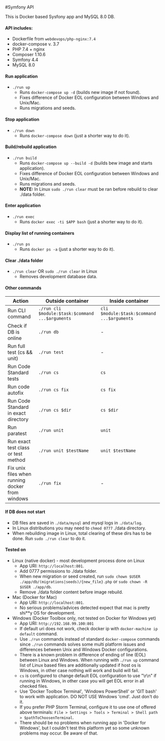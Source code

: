 #Symfony API

This is Docker based Sysfony app and MySQL 8.0 DB.

#### API includes:

- Dockerfile from `webdevops/php-nginx:7.4`
- docker-compose v. 3.7
- PHP 7.4 + nginx
- Composer 1.10.6
- Symfony 4.4
- MySQL 8.0

#### Run application

- `./run up`
  - Runs `docker-compose up -d` (builds new image if not found).
  - Fixes difference of Docker EOL configuration between Windows and Unix/Mac.
  - Runs migrations and seeds.

#### Stop application

- `./run down`
  - Runs `docker-compose down` (just a shorter way to do it).

#### Build/rebuild application

- `./run build`
  - Runs `docker-compose up --build -d` (builds bew image and starts application).
  - Fixes difference of Docker EOL configuration between Windows and Unix/Mac.
  - Runs migrations and seeds.
  - **NOTE:** In Linux `sudo ./run clear` must be ran before rebuild to clear ./data folder.

#### Enter application

- `./run exec`
  - Runs `docker exec -ti $APP bash` (just a shorter way to do it).

#### Display list of running containers

- `./run ps`
  - Runs `docker ps -a` (just a shorter way to do it).

#### Clear ./data folder

- `./run clear` OR `sudo ./run clear` in Linux
  - Removes development database data.

#### Other commands

| Action | Outside container | Inside container |
| --- | --- | --- |
| Run CLI command | `./run cli $module:$task:$command ...$arguments` | `cli $module:$task:$command ...$arguments` |
| Check if DB is online | `./run db` | - |
| Run full test (cs && unit) | `./run test` | - |
| Run Code Standard tests | `./run cs` | `cs` |
| Run code autofix | `./run cs fix` | `cs fix` |
| Run Code Standard in exact directory | `./run cs $dir` | `cs $dir` |
| Run paratest | `./run unit` | `unit` |
| Run exact test class or test method | `./run unit $testName` | `unit $testName` |
| Fix unix files when running docker from windows | `./run fix` | - |

#### If DB does not start

- DB files are saved in `./data/mysql` and mysql logs in `./data/log`.
- In Linux distributions you may need to `chmod 0777` ./data directory.
- When rebuilding image in Linux, total clearing of these dirs has to be done. Run `sudo ./run clear` to do it.

#### Tested on

- Linux (native docker) - most development process done on Linux
  - App URI: `http://localhost:801`.
  - Add 0777 permissions to ./data folder.
  - When new migration or seed created, run `sudo chown $USER ./app/db/(migrations|seeds)/{new_file}.php` or `sudo chown -R $USER ./app/db`.
  - Remove ./data folder content before image rebuild.
- Mac (Docker for Mac)
  - App URI: `http://localhost:801`.
  - No serious problems/advices detected expect that mac is pretty shi**y OS for development.
- Windows (Docker Toolbox only, not tested on Docker for Windows yet)
  - App URI: `http://192.168.99.100:801`
  - If default uri does not work, check docker ip with `docker-machine ip default` command.
  - Use `./run` commands instead of standard `docker-compose` commands since `./run` commands solves some multi platform issues and differences between Unix and Windows Docker configurations.
  - There is a known problem in difference of ending of line (EOL) between Linux and Windows. When running with `./run up` command list of Linux based files are additionally updated if host os is Windows, in other case nothing will work and build will fail.
  - `cs` is configured to change default EOL configuration to use "\r\n" if running in Windows, in other case you will get EOL error in all checked files.
  - Use 'Docker Toolbox Terminal', 'Windows PowerShell' or 'GIT bash' to work with application. DO NOT USE Windows 'cmd'. Just don't do it.
  - If you prefer PHP Storm Terminal, configure it to use one of offered above terminals: `File > Settings > Tools > Terminal > Shell path > $pathToChoosenTerminal`.
  - There should be no problems when running app in 'Docker for Windows', but I couldn't test this platform yet so some unknown problems may occur. Be aware of that.